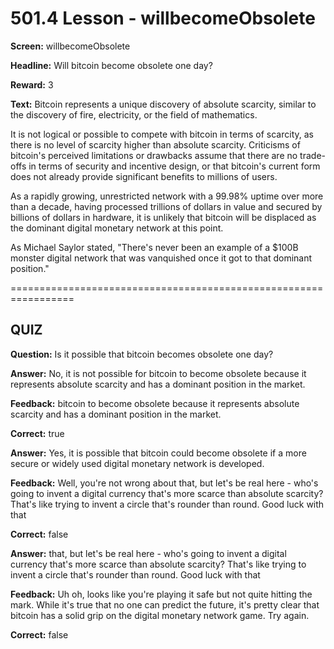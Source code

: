 # 501.4 Lesson - willbecomeObsolete

**Screen:** willbecomeObsolete

**Headline:** Will bitcoin become obsolete one day?

**Reward:** 3

**Text:** Bitcoin represents a unique discovery of absolute scarcity, similar to the discovery of fire, electricity, or the field of mathematics.

It is not logical or possible to compete with bitcoin in terms of scarcity, as there is no level of scarcity higher than absolute scarcity. Criticisms of bitcoin's perceived limitations or drawbacks assume that there are no trade-offs in terms of security and incentive design, or that bitcoin's current form does not already provide significant benefits to millions of users.

As a rapidly growing, unrestricted network with a 99.98% uptime over more than a decade, having processed trillions of dollars in value and secured by billions of dollars in hardware, it is unlikely that bitcoin will be displaced as the dominant digital monetary network at this point.

As Michael Saylor stated, "There's never been an example of a $100B monster digital network that was vanquished once it got to that dominant position."

\=================================================================

## QUIZ

**Question:** Is it possible that bitcoin becomes obsolete one day?

**Answer:** No, it is not possible for bitcoin to become obsolete because it represents absolute scarcity and has a dominant position in the market.

**Feedback:** bitcoin to become obsolete because it represents absolute scarcity and has a dominant position in the market.

**Correct:** true

**Answer:** Yes, it is possible that bitcoin could become obsolete if a more secure or widely used digital monetary network is developed.

**Feedback:** Well, you're not wrong about that, but let's be real here - who's going to invent a digital currency that's more scarce than absolute scarcity? That's like trying to invent a circle that's rounder than round. Good luck with that

**Correct:** false

**Answer:** that, but let's be real here - who's going to invent a digital currency that's more scarce than absolute scarcity? That's like trying to invent a circle that's rounder than round. Good luck with that

**Feedback:** Uh oh, looks like you're playing it safe but not quite hitting the mark. While it's true that no one can predict the future, it's pretty clear that bitcoin has a solid grip on the digital monetary network game. Try again.

**Correct:** false

<figure><img src="../.gitbook/assets/501-04.png" alt=""><figcaption></figcaption></figure>
